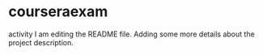 # courseraexam
activity
I am editing the README file. Adding some more details about the project description.
